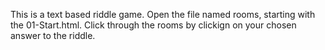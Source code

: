 This is a text based riddle game.
Open the file named rooms, starting with the 01-Start.html.
Click through the rooms by clickign on your chosen answer to the riddle.

